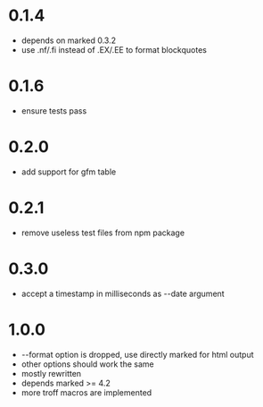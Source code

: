 0.1.4
=====

* depends on marked 0.3.2
* use .nf/.fi instead of .EX/.EE to format blockquotes

0.1.6
=====

* ensure tests pass

0.2.0
=====

* add support for gfm table

0.2.1
=====

* remove useless test files from npm package

0.3.0
=====

* accept a timestamp in milliseconds as --date argument

1.0.0
=====

* --format option is dropped, use directly marked for html output
* other options should work the same
* mostly rewritten
* depends marked >= 4.2
* more troff macros are implemented
